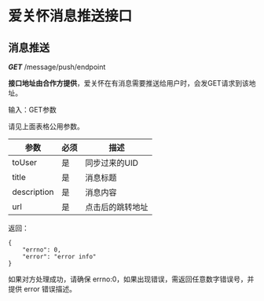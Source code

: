 # 爱关怀消息推送接口


## 消息推送

***GET*** /message/push/endpoint

**接口地址由合作方提供**，爱关怀在有消息需要推送给用户时，会发GET请求到该地址。

输入：GET参数

请见上面表格公用参数。

参数 | 必须 | 描述
----|------|----
toUser | 是  | 同步过来的UID
title | 是  | 消息标题
description | 是  | 消息内容
url | 是  | 点击后的跳转地址


返回：

```
{
	"errno": 0,
	"error": "error info"
}
```


如果对方处理成功，请确保 errno:0，如果出现错误，需返回任意数字错误号，并提供 error 错误描述。

